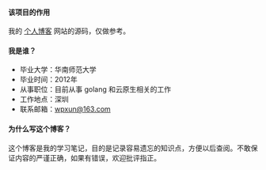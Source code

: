 #### 该项目的作用
我的 [个人博客](https://blog.jemper.cn) 网站的源码，仅做参考。

#### 我是谁？
- 毕业大学：华南师范大学
- 毕业时间：2012年
- 从事职位：目前从事 golang 和云原生相关的工作
- 工作地点：深圳
- 联系邮箱：wpxun@163.com


#### 为什么写这个博客？
这个博客是我的学习笔记，目的是记录容易遗忘的知识点，方便以后查阅。不敢保证内容的严谨正确，如果有错误，欢迎批评指正。
